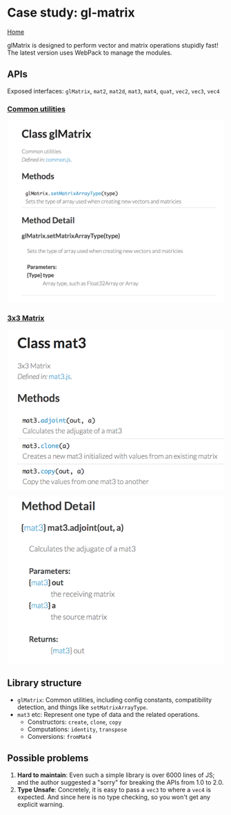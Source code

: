 # Case study: gl-matrix

[Home](http://glmatrix.net)

glMatrix is designed to perform vector and matrix operations stupidly fast! The latest version uses WebPack to manage the modules.

## APIs

Exposed interfaces: `glMatrix`, `mat2`, `mat2d`, `mat3`, `mat4`, `quat`, `vec2`, `vec3`, `vec4`

### [Common utilities](http://glmatrix.net/docs/2.2.0/symbols/glMatrix.html)

![](gl-matrix.png)

### [3x3 Matrix](http://glmatrix.net/docs/2.2.0/symbols/mat3.html)

![](mat3.png)

![](mat3-adjoint.png)


## Library structure

- `glMatrix`: Common utilities, including config constants, compatibility detection, and things like `setMatrixArrayType`.
- `mat3` etc: Represent one type of data and the related operations.
    + Constructors: `create`, `clone`, `copy`
    + Computations: `identity`, `transpose`
    + Conversions: `fromMat4`

## Possible problems
1. **Hard to maintain**: Even such a simple library is over 6000 lines of JS; and the author suggested a "sorry" for breaking the APIs from 1.0 to 2.0.
2. **Type Unsafe**: Concretely, it is easy to pass a `vec3` to where a `vec4` is expected. And since
here is no type checking, so you won't get any explicit warning.

